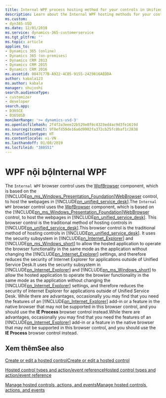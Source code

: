 ```yaml
---
title: Internal WPF process hosting method for your controls in Unified Service Desk for Dynamics 365 Customer Engagement| MicrosoftDocs
description: Learn about the Internal WPF hosting methods for your controls in Unified Service Desk.
ms.custom:
- dyn365-USD
ms.date: 12/01/2018
ms.service: dynamics-365-customerservice
ms.tgt_pltfrm: ''
ms.topic: article
applies_to:
- Dynamics 365 (online)
- Dynamics 365 (on-premises)
- Dynamics CRM 2013
- Dynamics CRM 2015
- Dynamics CRM 2016
ms.assetid: 0847C77B-A922-4CB5-9155-2429816AEDDA
author: kabala123
ms.author: kabala
manager: shujoshi
search.audienceType:
- customizer
- developer
search.app:
- D365CE
- D365USD
monikerRange: '>= dynamics-usd-3'
ms.openlocfilehash: 2f4f2a3eee22b529e8f6c4323ed4ac9d3fe1619d
ms.sourcegitcommit: 9f0efd59de16a6d9902fa372cb25fc0baf1c2838
ms.translationtype: HT
ms.contentlocale: vi-VN
ms.lasthandoff: 01/08/2019
ms.locfileid: "388551"
---
```

# <a name="internal-wpf"></a><span data-ttu-id="0a46d-103">WPF nội bộ</span><span class="sxs-lookup"><span data-stu-id="0a46d-103">Internal WPF</span></span>

 <span data-ttu-id="0a46d-104">The `Internal WPF` browser control uses the [WpfBrowser](https://docs.microsoft.com/dotnet/api/microsoft.crm.unifiedservicedesk.dynamics.controls.wpfbrowser) component, which is based on the [!INCLUDE[pn_ms_Windows_Presentation_Foundation](../includes/pn-ms-windows-presentation-foundation.md)][WebBrowser](https://msdn.microsoft.com/library/system.windows.forms.webbrowser.aspx) control, to host the webpages in [!INCLUDE[pn_unified_service_desk](../includes/pn-unified-service-desk.md)].</span><span class="sxs-lookup"><span data-stu-id="0a46d-104">The `Internal WPF` browser control uses the [WpfBrowser](https://docs.microsoft.com/dotnet/api/microsoft.crm.unifiedservicedesk.dynamics.controls.wpfbrowser) component, which is based on the [!INCLUDE[pn_ms_Windows_Presentation_Foundation](../includes/pn-ms-windows-presentation-foundation.md)][WebBrowser](https://msdn.microsoft.com/library/system.windows.forms.webbrowser.aspx) control, to host the webpages in [!INCLUDE[pn_unified_service_desk](../includes/pn-unified-service-desk.md)].</span></span> <span data-ttu-id="0a46d-105">This browser control is the traditional method of hosting controls in [!INCLUDE[pn_unified_service_desk](../includes/pn-unified-service-desk.md)].</span><span class="sxs-lookup"><span data-stu-id="0a46d-105">This browser control is the traditional method of hosting controls in [!INCLUDE[pn_unified_service_desk](../includes/pn-unified-service-desk.md)].</span></span> <span data-ttu-id="0a46d-106">It uses the security subsystem in [!INCLUDE[pn_Internet_Explorer](../includes/pn-internet-explorer.md)] and [!INCLUDE[pn_ms_Windows_short](../includes/pn-ms-windows-short.md)] to allow the hosted application to operate the browser functionality in the same mode as the application without changing the [!INCLUDE[pn_Internet_Explorer](../includes/pn-internet-explorer.md)] settings, and therefore reduces the security of Internet Explorer for applications outside of Unified Service Desk.</span><span class="sxs-lookup"><span data-stu-id="0a46d-106">It uses the security subsystem in [!INCLUDE[pn_Internet_Explorer](../includes/pn-internet-explorer.md)] and [!INCLUDE[pn_ms_Windows_short](../includes/pn-ms-windows-short.md)] to allow the hosted application to operate the browser functionality in the same mode as the application without changing the [!INCLUDE[pn_Internet_Explorer](../includes/pn-internet-explorer.md)] settings, and therefore reduces the security of Internet Explorer for applications outside of Unified Service Desk.</span></span> <span data-ttu-id="0a46d-107">While there are advantages, occasionally you may find that you need the features of an [!INCLUDE[pn_Internet_Explorer](../includes/pn-internet-explorer.md)] add-in or a feature in the native browser that may not be supported in this browser control, and you should use the **IE Process** browser control instead.</span><span class="sxs-lookup"><span data-stu-id="0a46d-107">While there are advantages, occasionally you may find that you need the features of an [!INCLUDE[pn_Internet_Explorer](../includes/pn-internet-explorer.md)] add-in or a feature in the native browser that may not be supported in this browser control, and you should use the **IE Process** browser control instead.</span></span>

 ## <a name="see-also"></a><span data-ttu-id="0a46d-108">Xem thêm</span><span class="sxs-lookup"><span data-stu-id="0a46d-108">See also</span></span>  
 [<span data-ttu-id="0a46d-109">Create or edit a hosted control</span><span class="sxs-lookup"><span data-stu-id="0a46d-109">Create or edit a hosted control</span></span>](../unified-service-desk/create-edit-hosted-control.md)   

 [<span data-ttu-id="0a46d-110">Hosted control types and action/event reference</span><span class="sxs-lookup"><span data-stu-id="0a46d-110">Hosted control types and action/event reference</span></span>](../unified-service-desk/hosted-control-types-action-event-reference.md)   

 [<span data-ttu-id="0a46d-111">Manage hosted controls, actions, and events</span><span class="sxs-lookup"><span data-stu-id="0a46d-111">Manage hosted controls, actions, and events</span></span>](../unified-service-desk/manage-hosted-controls-actions-events.md)
